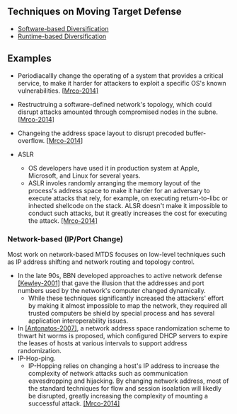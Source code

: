 ## Techniques on Moving Target Defense

- [Software-based Diversification](./file/software-based.md)
- [Runtime-based Diversification](./file/runtime-based.md)

## Examples
- Periodiacallly change the operating of a system that provides a critical service, to make it harder for attackers to exploit a specific OS's known vulnerabilities. [[Mrco-2014]](http://ieeexplore.ieee.org/stamp/stamp.jsp?arnumber=6798537)
- Restructruing a software-defined network's topology, which could disrupt attacks amounted through compromised nodes in the subne. [[Mrco-2014]](http://ieeexplore.ieee.org/stamp/stamp.jsp?arnumber=6798537)
- Changeing the address space layout to disrupt precoded buffer-overflow. [[Mrco-2014]](http://ieeexplore.ieee.org/stamp/stamp.jsp?arnumber=6798537)

- ASLR
  - OS developers have used it in production system at Apple, Microsoft, and Linux for several years.
  - ASLR involes randomly arranging the memory layout of the process's address space to make it harder for an adversary to execute attacks that rely, for example, on executing return-to-libc or inhected shellcode on the stack. ALSR doesn't make it impossible to conduct such attacks, but it greatly increases the cost for executing the attack. [[Mrco-2014]](http://ieeexplore.ieee.org/stamp/stamp.jsp?arnumber=6798537)

### Network-based (IP/Port Change)
Most work on network-based MTDS focuses on low-level techniques such as IP address shifting and network routing and topology control.
- In the late 90s, BBN developed approaches to active network defense [[Kewley-2001]](http://ieeexplore.ieee.org/xpls/abs_all.jsp?arnumber=932214) that gave the illusion that the addresses and port numbers used by the network's computer changed dynamically.
  - While these techniques significantly increased the attackers' effort by making it almost impossible to map the network, they required all trusted computers be shield by special process and has several application interoperability issues.
- In [[Antonatos-2007]](http://dl.acm.org/citation.cfm?id=1103633), a network address space randomization scheme to thwart hit worms is proposed, which configured DHCP servers to expire the leases of hosts at various intervals to support address randomization. 
- IP-Hop-ping. 
  - IP-Hopping relies on changing a host's IP address to increase the complexity of network attacks such as communication eavesdropping and hijacking. By changing network address, most of the standard techniques for flow and session isoalation will likedly be disrupted, greatly increasing the complexity of mounting a successful attack. [[Mrco-2014]](http://ieeexplore.ieee.org/stamp/stamp.jsp?arnumber=6798537)
